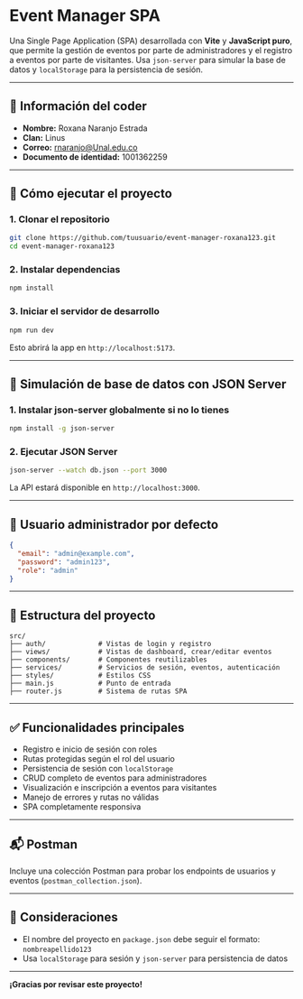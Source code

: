 # Event Manager SPA

Una Single Page Application (SPA) desarrollada con **Vite** y **JavaScript puro**, que permite la gestión de eventos por parte de administradores y el registro a eventos por parte de visitantes. Usa `json-server` para simular la base de datos y `localStorage` para la persistencia de sesión.

---

## 📌 Información del coder

- **Nombre:** Roxana Naranjo Estrada
- **Clan:** Linus
- **Correo:** rnaranjo@Unal.edu.co
- **Documento de identidad:** 1001362259

---

## 🚀 Cómo ejecutar el proyecto

### 1. Clonar el repositorio

```bash
git clone https://github.com/tuusuario/event-manager-roxana123.git
cd event-manager-roxana123
```

### 2. Instalar dependencias

```bash
npm install
```

### 3. Iniciar el servidor de desarrollo

```bash
npm run dev
```

Esto abrirá la app en `http://localhost:5173`.

---

## 💾 Simulación de base de datos con JSON Server

### 1. Instalar json-server globalmente si no lo tienes

```bash
npm install -g json-server
```

### 2. Ejecutar JSON Server

```bash
json-server --watch db.json --port 3000
```

La API estará disponible en `http://localhost:3000`.

---

## 🧪 Usuario administrador por defecto

```json
{
  "email": "admin@example.com",
  "password": "admin123",
  "role": "admin"
}
```

---

## 🧱 Estructura del proyecto

```
src/
├── auth/             # Vistas de login y registro
├── views/            # Vistas de dashboard, crear/editar eventos
├── components/       # Componentes reutilizables
├── services/         # Servicios de sesión, eventos, autenticación
├── styles/           # Estilos CSS
├── main.js           # Punto de entrada
├── router.js         # Sistema de rutas SPA
```

---

## ✅ Funcionalidades principales

- Registro e inicio de sesión con roles
- Rutas protegidas según el rol del usuario
- Persistencia de sesión con `localStorage`
- CRUD completo de eventos para administradores
- Visualización e inscripción a eventos para visitantes
- Manejo de errores y rutas no válidas
- SPA completamente responsiva

---

## 📬 Postman

Incluye una colección Postman para probar los endpoints de usuarios y eventos (`postman_collection.json`).

---

## 📎 Consideraciones

- El nombre del proyecto en `package.json` debe seguir el formato: `nombreapellido123`
- Usa `localStorage` para sesión y `json-server` para persistencia de datos

---

**¡Gracias por revisar este proyecto!**
